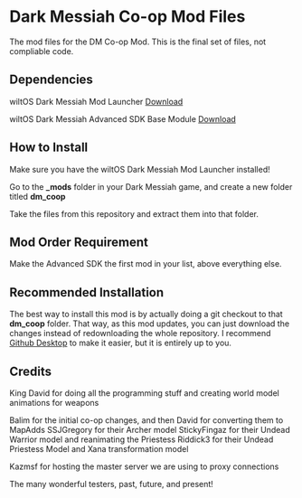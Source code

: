 # Dark Messiah Co-op Mod Files
The mod files for the DM Co-op Mod. This is the final set of files, not compliable code.

## Dependencies
wiltOS Dark Messiah Mod Launcher [Download](https://www.moddb.com/games/dark-messiah-of-might-magic/downloads)

wiltOS Dark Messiah Advanced SDK Base Module [Download](https://github.com/KingDavidW/DarkMessiah-AdvancedSDK-Mod-Files)

## How to Install
Make sure you have the wiltOS Dark Messiah Mod Launcher installed!

Go to the **_mods** folder in your Dark Messiah game, and create a new folder titled **dm_coop**

Take the files from this repository and extract them into that folder.

## Mod Order Requirement
Make the Advanced SDK the first mod in your list, above everything else.

## Recommended Installation
The best way to install this mod is by actually doing a git checkout to that **dm_coop** folder. That way, as this mod updates, you can just download the changes instead of redownloading the whole repository. I recommend [Github Desktop](https://desktop.github.com/download/) to make it easier, but it is entirely up to you.

## Credits
King David for doing all the programming stuff and creating world model animations for weapons

Balim for the initial co-op changes, and then David for converting them to MapAdds
SSJGregory for their Archer model
StickyFingaz for their Undead Warrior model and reanimating the Priestess
Riddick3 for their Undead Priestess Model and Xana transformation model

Kazmsf for hosting the master server we are using to proxy connections

The many wonderful testers, past, future, and present!
